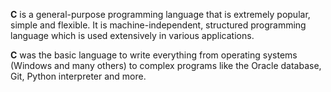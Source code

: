 **C** is a general-purpose programming language that is extremely popular, simple and flexible. It is machine-independent, structured programming language which is used extensively in various applications.

**C** was the basic language to write everything from operating systems (Windows and many others) to complex programs like the Oracle database, Git, Python interpreter and more.

